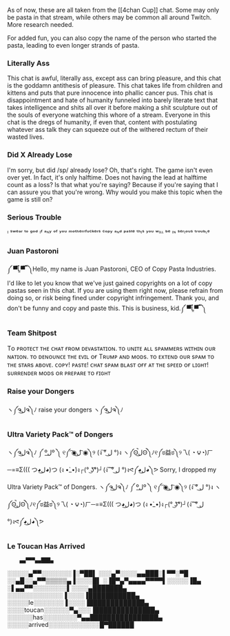 As of now, these are all taken from the [[4chan Cup]] chat. Some may only be pasta in that stream, while others may be common all around Twitch. More research needed.

For added fun, you can also copy the name of the person who started the pasta, leading to even longer strands of pasta.

### Literally Ass
This chat is awful, literally ass, except ass can bring pleasure, and this chat is the goddamn antithesis of pleasure. This chat takes life from children and kittens and puts that pure innocence into phallic cancer pus. This chat is disappointment and hate of humanity funneled into barely literate text that takes intelligence and shits all over it before making a shit sculpture out of the souls of everyone watching this whore of a stream. Everyone in this chat is the dregs of humanity, if even that, content with postulating whatever ass talk they can squeeze out of the withered rectum of their wasted lives.

### Did X Already Lose
I'm sorry, but did /sp/ already lose? Oh, that's right. The game isn't even over yet. In fact, it's only halftime. Does not having the lead at halftime count as a loss? Is that what you're saying? Because if you're saying that I can assure you that you're wrong. Why would you make this topic when the game is still on?

### Serious Trouble
ᶦ ˢʷᵉᵃʳ ᵗᵒ ᵍᵒᵈ ᶦᶠ ᵃᶰʸ ᵒᶠ ʸᵒᵘ ᵐᵒᵗʰᵉʳʳᶠᵘᶜᵏᵉʳˢ ᶜᵒᵖʸ ᵃᶰᵈ ᵖᵃˢᵗᵉ ᵗʰᶦˢ ʸᵒᵘ ʷᶦᶫᶫ ᵇᵉ ᶦᶰ ˢᵉʳᶦᵒᵘˢ ᵗʳᵒᵘᵇᶫᵉ

### Juan Pastoroni
༼ ▀̿Ĺ̯▀̿ ̿ ༽Hello, my name is Juan Pastoroni, CEO of Copy Pasta Industries. I'd like to let you know that we've just gained copyrights on a lot of copy pastas seen in this chat. If you are using them right now, please refrain from doing so, or risk being fined under copyright infringement. Thank you, and don't be funny and copy and paste this. This is business, kid.༼ ▀̿Ĺ̯▀̿ ̿ ༽

### Team Shitpost
Tᴏ ᴘʀᴏᴛᴇᴄᴛ ᴛʜᴇ ᴄʜᴀᴛ ғʀᴏᴍ ᴅᴇᴠᴀsᴛᴀᴛɪᴏɴ. ᴛᴏ ᴜɴɪᴛᴇ ᴀʟʟ sᴘᴀᴍᴍᴇʀs ᴡɪᴛʜɪɴ ᴏᴜʀ ɴᴀᴛɪᴏɴ. ᴛᴏ ᴅᴇɴᴏᴜɴᴄᴇ ᴛʜᴇ ᴇᴠɪʟ ᴏғ Tʀᴜᴍᴘ ᴀɴᴅ ᴍᴏᴅs. ᴛᴏ ᴇxᴛᴇɴᴅ ᴏᴜʀ sᴘᴀᴍ ᴛᴏ ᴛʜᴇ sᴛᴀʀs ᴀʙᴏᴠᴇ. ᴄᴏᴘʏ! ᴘᴀsᴛᴇ! ᴄʜᴀᴛ sᴘᴀᴍ ʙʟᴀsᴛ ᴏғғ ᴀᴛ ᴛʜᴇ sᴘᴇᴇᴅ ᴏғ ʟɪɢʜᴛ! sᴜʀʀᴇɴᴅᴇʀ ᴍᴏᴅs ᴏʀ ᴘʀᴇᴘᴀʀᴇ ᴛᴏ ғɪɢʜᴛ

### Raise your Dongers
ヽ༼ຈل͜ຈ༽ﾉ raise your dongers ヽ༼ຈل͜ຈ༽ﾉ

### Ultra Variety Pack™ of Dongers
ヽ༼ຈل͜ຈ༽ﾉ ༼ ºل͟º ༽ ୧༼ ͡◉ل͜ ͡◉༽୨ (ง ͠° ل͜ °)ง ヽ༼ʘ̚ل͜ʘ̚༽ﾉ୧༼ಠ益ಠ༽୨乁( ◔ ౪◔)ㄏ─=≡Σ((( つ◕ل͜◕)つ (ง •̀_•́)ง┌(° ͜ʖ͡°)┘(ง ͠ ͠° ل͜ °)งᕙ༼◕ل͜◕༽ᕗ Sorry, I dropped my Ultra Variety Pack™ of Dongers. ヽ༼ຈل͜ຈ༽ﾉ ༼ ºل͟º ༽ ୧༼ ͡◉ل͜ ͡◉༽୨ (ง ͠° ل͜ °)ง ヽ༼ʘ̚ل͜ʘ̚༽ﾉ୧༼ಠ益ಠ༽୨乁( ◔ ౪◔)ㄏ─=≡Σ((( つ◕ل͜◕)つ (ง •̀_•́)ง┌(° ͜ʖ͡°)┘(ง ͠ ͠° ل͜ °)งᕙ༼◕ل͜◕༽ᕗ

### Le Toucan Has Arrived
        ▄▄▀▀▀▄▄███▄ 
░░░░░▄▀▀░░░░░░░▐░▀██▌ 
░░░▄▀░░░░▄▄███░▌▀▀░▀█ 
░░▄█░░▄▀▀▒▒▒▒▒▄▐░░░░█▌ 
░▐█▀▄▀▄▄▄▄▀▀▀▀▌░░░░░▐█▄ 
░▌▄▄▀▀░░░░░░░░▌░░░░▄███████▄ 
░░░░░░░░░░░░░▐░░░░▐███████████▄ 
░░░░░le░░░░░░░▐░░░░▐█████████████▄ 
░░░░toucan░░░░░░▀▄░░░▐██████████████▄ 
░░░░░░has░░░░░░░░▀▄▄████████████████▄ 
░░░░░arrived░░░░░░░░░░░░█▀██████